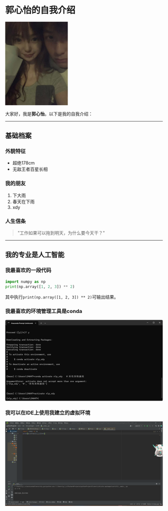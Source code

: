 # 郭心怡的自我介绍

<img src="https://github.com/xxyuax/xdydsg/blob/main/images/love.jpg" width="200" alt="我的形象">

大家好，我是**郭心怡**。以下是我的自我介绍：

---

## 基础档案 

### 外貌特征 
- 超绝178cm
- 无敌王者百星长相

### 我的朋友
1. 下大雨
2. 春天在下雨
3. xdy


### 人生信条
> "工作如果可以拖到明天，为什么要今天干？"
---

## 我的专业是人工智能
### 我最喜欢的一段代码

```python
import numpy as np
print(np.array([1, 2, 3]) ** 2)
```
其中执行`print(np.array([1, 2, 3]) ** 2)`可输出结果。

### 我最喜欢的环境管理工具是conda
<img src="https://github.com/xxyuax/xdydsg/blob/main/images/51c371d8a227f1cebd75a0791b46dd0.png" width="800" alt="截图一">

### 我可以在IDE上使用我建立的虚拟环境
<img src="https://github.com/GGGXY-JCT/turbo-enigma/blob/main/images/d9b735a685c8138312e859cac285540.png" width="800" alt="截图二">
